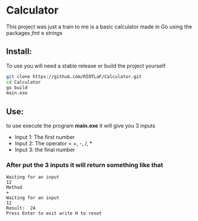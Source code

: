 # Calculator
This project was just a train to me is a basic calculator made in Go using the packages *fmt* e *strings*
## Install:
To use you will need a stable release or build the project yourself
```bash
git clone https://github.com/RIOTLaF/Calculator.git
cd Calculator
go build
main.exe
```
## Use:
to use execute the program **main.exe** it will give you 3 inputs
- Input 1: The first number
- Input 2: The operator = +, -, /, *
- Input 3: the final number
### After put the 3 inputs it will return something like that
```
Waiting for an input
12
Method
+
Waiting for an input
12
Result:  24
Press Enter to exit write H to reset
```
